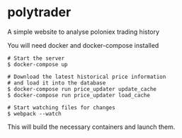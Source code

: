 # polytrader
A simple website to analyse poloniex trading history

You will need docker and docker-compose installed

    # Start the server
    $ docker-compose up

    # Download the latest historical price information
    # and load it into the database
    $ docker-compose run price_updater update_cache
    $ docker-compose run price_updater load_cache

    # Start watching files for changes
    $ webpack --watch

This will build the necessary containers and launch them.
